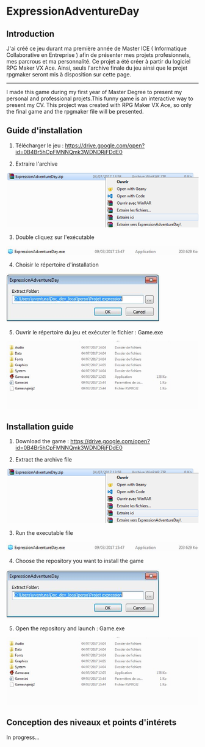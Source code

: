 # ExpressionAdventureDay

## Introduction


J'ai créé ce jeu durant ma première année de Master ICE ( Informatique Collaborative en Entreprise ) afin de présenter mes projets profesionnels, mes parcrous et ma personnalité.
Ce projet a été créer à partir du logiciel RPG Maker VX Ace. Ainsi, seuls l'archive finale du jeu ainsi que le projet rpgmaker seront mis à disposition sur cette page.

________________________________________________________________________________________________________________________________________

I made this game during my first year of Master Degree to present my personal and professional projets.This funny game is an interactive way to present my CV.
This project was created with RPG Maker VX Ace, so only the final game and the rpgmaker file will be presented.


## Guide d'installation

1. Télécharger le jeu : https://drive.google.com/open?id=0B4Br5hCpFMNNQmk3WDNDRjFDdE0

2. Extraire l'archive

![alt tag](img/ExpressionAdventureDay_tuto.png)


3. Double cliquez sur l'exécutable

![alt tag](img/ExpressionAdventureDay_tuto_2.JPG)

4. Choisir le répertoire d'installation

![alt tag](img/ExpressionAdventureDay_tuto_3.JPG)

5. Ouvrir le répertoire du jeu et exécuter le fichier : Game.exe

![alt tag](img/ExpressionAdventureDay_tuto_4.JPG)


## Installation guide

1. Download the game : https://drive.google.com/open?id=0B4Br5hCpFMNNQmk3WDNDRjFDdE0

2. Extract the archive file

![alt tag](img/ExpressionAdventureDay_tuto.png)


3. Run the executable file

![alt tag](img/ExpressionAdventureDay_tuto_2.JPG)

4. Choose the repository you want to install the game

![alt tag](img/ExpressionAdventureDay_tuto_3.JPG)

5. Open the repository and launch : Game.exe

![alt tag](img/ExpressionAdventureDay_tuto_4.JPG)



## Conception des niveaux et points d'intérets

In progress...
